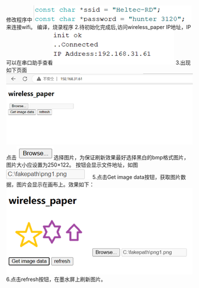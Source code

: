 修改程序中
![](img/image-1.png)
来连接wifi。
编译，烧录程序
2.待初始化完成后,访问wireless_paper IP地址，IP可以在串口助手查看![Alt text](img/image.png)
3.出现如下页面![](img/image-2.png)
点击![Alt text](img/image-3.png)选择图片，为保证刷新效果最好选择黑白的bmp格式图片，图片大小应设置为250×122。
按钮会显示文件地址，如图![Alt text](img/image-4.png)
5.点击Get image data按钮，获取图片数据，图片会显示在画布上。效果如下：![](img/image-5.png)
6.点击refresh按钮，在墨水屏上刷新图片。

